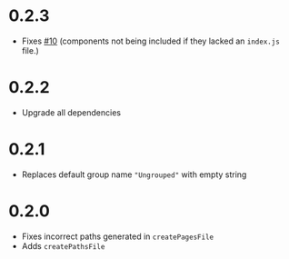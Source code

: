 # 0.2.3

- Fixes [#10](https://github.com/Creuna-Oslo/codegen/issues/10) (components not being included if they lacked an `index.js` file.)

# 0.2.2

- Upgrade all dependencies

# 0.2.1

- Replaces default group name `"Ungrouped"` with empty string

# 0.2.0

- Fixes incorrect paths generated in `createPagesFile`
- Adds `createPathsFile`
